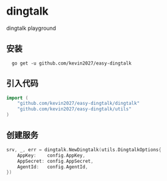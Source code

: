 # dingtalk

dingtalk playground

## 安装

```shell
  go get -u github.com/kevin2027/easy-dingtalk
```

## 引入代码

```go
import (
    "github.com/kevin2027/easy-dingtalk/dingtalk"
    "github.com/kevin2027/easy-dingtalk/utils"
)
```

## 创建服务

```go
srv, _, err = dingtalk.NewDingtalk(utils.DingtalkOptions{
    AppKey:    config.AppKey,
    AppSecret: config.AppSecret,
    AgentId:   config.AgentId,
})

```
